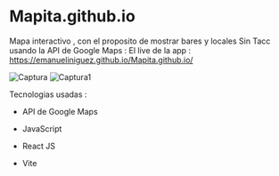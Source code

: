 # Mapita.github.io
Mapa interactivo , con el proposito de mostrar bares y locales Sin Tacc usando la API de Google Maps : 
El live de la app : https://emanueliniguez.github.io/Mapita.github.io/ 

![Captura](https://github.com/EmanuelIniguez/Mapita.github.io/assets/84642858/bad273dd-55c2-42c2-bc86-6bd04634b8ea)
![Captura1](https://github.com/EmanuelIniguez/Mapita.github.io/assets/84642858/44e50721-e78e-432c-8b64-bb7218328777) 

Tecnologias usadas : 
- API de Google Maps

- JavaScript

- React JS

- Vite





